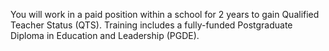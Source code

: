 You will work in a paid position within a school for 2 years to gain Qualified Teacher Status (QTS). Training includes a fully-funded Postgraduate Diploma in Education and Leadership (PGDE).
